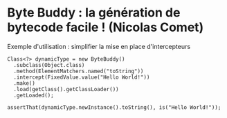 # Byte Buddy : la génération de bytecode facile ! (Nicolas Comet)

Exemple d'utilisation : simplifier la mise en place d'intercepteurs

```
Class<?> dynamicType = new ByteBuddy()
  .subclass(Object.class)
  .method(ElementMatchers.named("toString"))
  .intercept(FixedValue.value("Hello World!"))
  .make()
  .load(getClass().getClassLoader())
  .getLoaded();

assertThat(dynamicType.newInstance().toString(), is("Hello World!"));
```

